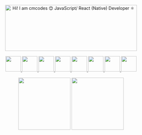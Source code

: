 <p align="center">
  <img src="https://github.com/cmcodes1/cmcodes1/blob/master/cmcodes.gif" width="430px" height="150px" alt="Hi! I am cmcodes 😊 JavaScript/ React (Native) Developer ⚛" />
  <br/>
  <br/>
  <a title="Portfolio" href="https://cmcodes.in/">
    <img src="https://cdn3.iconfinder.com/data/icons/colorful-guache-social-media-logos-1/159/social-media_web-256.png" width="50" height="50" />
  </a>
  <a title="DEV.to" href="https://dev.to/cmcodes">
    <img src="https://cdn3.iconfinder.com/data/icons/logos-and-brands-adobe/512/84_Dev-512.png" width="50" height="50" />
  </a>
  <a title="Instagram" href="https://instagram.com/cmcodes">
    <img src="https://cdn4.iconfinder.com/data/icons/social-media-and-logos-11/32/Logo_Instagram-512.png" width="50" height="50" />
  </a>
  <a title="Email" href="mailto:cm@cmcodes.in">
    <img src="https://cdn4.iconfinder.com/data/icons/social-media-and-logos-11/32/Logo_Gmail_envelope_letter_email-512.png" width="50" height="50" />
  </a>
  <a title="Stackoverflow" href="https://stackoverflow.com/users/8161436/cmcodes">
    <img src="https://cdn0.iconfinder.com/data/icons/social-media-and-logos-11/32/logo_stackoverflow_Stack_overflow-512.png" width="50" height="50" />
  </a>
  <a title="Twitter" href="https://twitter.com/cmcodes1">
    <img src="https://cdn4.iconfinder.com/data/icons/social-media-and-logos-11/32/Logo_Twitter_bird-512.png" width="50" height="50" />
  </a>
  <a title="Telegram" href="https://t.me/cmcodes">
    <img src="https://cdn4.iconfinder.com/data/icons/social-media-and-logos-11/32/Logo_telegram_Airplane_Air_plane_paper_airplane-22-512.png" width="50" height="50" />
  </a>
  <a title="LinkedIn" href="https://linkedin.com/in/cmcodes">
    <img src="https://cdn4.iconfinder.com/data/icons/social-media-and-logos-11/32/Logo_LinkedIn-512.png" width="50" height="50" />
  </a>
  <br/>
  <br/>
  <img src="https://github-readme-stats.vercel.app/api?username=cmcodes1&count_private=true&show_icons=true" height="170px">
  <img src="https://github-readme-stats.vercel.app/api/top-langs/?username=cmcodes1&layout=compact" height="170px">
</p>
